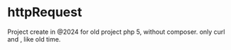 # httpRequest

Project create in @2024 for old project php 5, without composer.
only curl and , like old time.